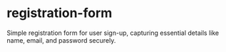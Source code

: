 # registration-form
Simple registration form for user sign-up, capturing essential details like name, email, and password securely.
